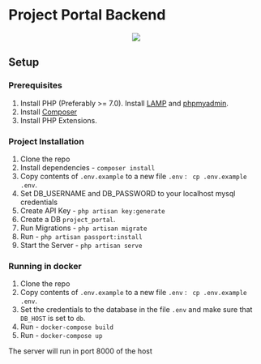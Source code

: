 <p align="center"><h1>Project Portal Backend</h1></p>

<p align="center">
  <img src="https://github.com/delta/Project-Portal-Backend/workflows/test/badge.svg">
</p>

## Setup

### Prerequisites

1. Install PHP (Preferably >= 7.0). Install [LAMP](https://www.digitalocean.com/community/tutorials/how-to-install-linux-apache-mysql-php-lamp-stack-ubuntu-18-04) and [phpmyadmin](https://www.digitalocean.com/community/tutorials/how-to-install-and-secure-phpmyadmin-on-ubuntu-18-04).
2. Install [Composer](https://getcomposer.org/download/)
3. Install PHP Extensions. 

### Project Installation

1. Clone the repo
2. Install dependencies - `composer install`
3. Copy contents of `.env.example` to a new file `.env` : ` cp .env.example .env`. 
4. Set DB_USERNAME and DB_PASSWORD to your localhost mysql credentials
5. Create API Key - `php artisan key:generate`
6. Create a DB `project_portal`.
7. Run Migrations - `php artisan migrate`
8. Run - `php artisan passport:install`
9. Start the Server - `php artisan serve`

### Running in docker

1. Clone the repo
2. Copy contents of `.env.example` to a new file `.env` : ` cp .env.example .env`.
3. Set the credentials to the database in the file `.env` and make sure that `DB_HOST` is set to `db`.
4. Run - `docker-compose build`
5. Run - `docker-compose up`

The server will run in port 8000 of the host
